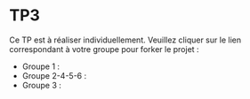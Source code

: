 # TP3

Ce TP est à réaliser individuellement. Veuillez cliquer sur le lien correspondant à votre groupe pour forker le projet :

* Groupe 1 :
* Groupe 2-4-5-6 :
* Groupe 3 :
